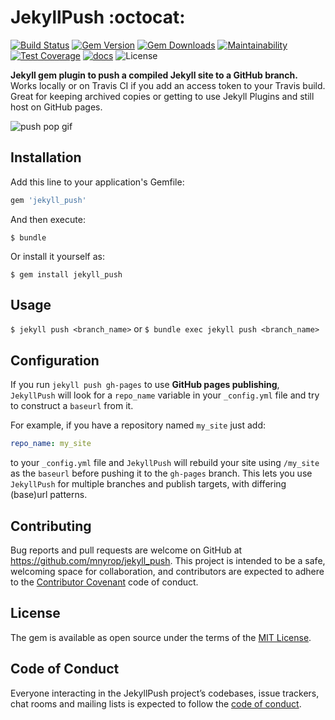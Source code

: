 # JekyllPush :octocat:

[![Build Status](https://travis-ci.org/mnyrop/jekyll_push.svg?branch=master)](https://travis-ci.org/mnyrop/jekyll_push) [![Gem Version](https://badge.fury.io/rb/jekyll_push.svg)](https://badge.fury.io/rb/jekyll_push) [![Gem Downloads](https://img.shields.io/gem/dt/jekyll_push.svg?color=046d0b)](https://badge.fury.io/rb/jekyll_push) [![Maintainability](https://api.codeclimate.com/v1/badges/25dfeec93e298350ce50/maintainability)](https://codeclimate.com/github/mnyrop/jekyll_push/maintainability) [![Test Coverage](https://api.codeclimate.com/v1/badges/25dfeec93e298350ce50/test_coverage)](https://codeclimate.com/github/mnyrop/jekyll_push/test_coverage) [![docs](http://img.shields.io/badge/docs-rdoc.info-blue.svg?style=flat)](https://www.rubydoc.info/github/mnyrop/jekyll_push/)  ![License](https://img.shields.io/github/license/mnyrop/jekyll_push.svg?color=c6a1e0) 

__Jekyll gem plugin to push a compiled Jekyll site to a GitHub branch.__ Works locally or on Travis CI if you add an access token to your Travis build. Great for keeping archived copies or getting to use Jekyll Plugins and still host on GitHub pages.

![push pop gif](https://media1.giphy.com/media/RI41Y0H0osVYQ/giphy.gif)
 

## Installation

Add this line to your application's Gemfile:

```ruby
gem 'jekyll_push'
```

And then execute:

    $ bundle

Or install it yourself as:

    $ gem install jekyll_push

## Usage

`$ jekyll push <branch_name>` or `$ bundle exec jekyll push <branch_name>`

## Configuration

If you run `jekyll push gh-pages` to use __GitHub pages publishing__, `JekyllPush` will look for a `repo_name` variable in your `_config.yml` file and try to construct a `baseurl` from it.

For example, if you have a repository named `my_site` just add:

```yaml
repo_name: my_site
```

to your `_config.yml` file and `JekyllPush` will rebuild your site using `/my_site` as the `baseurl` before pushing it to the `gh-pages` branch. This lets you use `JekyllPush` for multiple branches and publish targets, with differing (base)url patterns.


## Contributing

Bug reports and pull requests are welcome on GitHub at https://github.com/mnyrop/jekyll_push. This project is intended to be a safe, welcoming space for collaboration, and contributors are expected to adhere to the [Contributor Covenant](http://contributor-covenant.org) code of conduct.

## License

The gem is available as open source under the terms of the [MIT License](https://opensource.org/licenses/MIT).

## Code of Conduct

Everyone interacting in the JekyllPush project’s codebases, issue trackers, chat rooms and mailing lists is expected to follow the [code of conduct](https://github.com/mnyrop/jekyll_push/blob/master/CODE_OF_CONDUCT.md).
